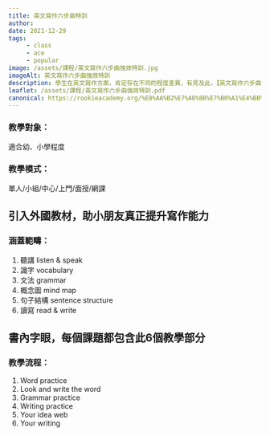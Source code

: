 ```yaml
---
title: 英文寫作六步曲特訓
author:
date: 2021-12-29
tags: 
     - class
     - ace
     - popular
image: /assets/課程/英文寫作六步曲強效特訓.jpg
imageAlt: 英文寫作六步曲強效特訓
description: 學生在英文寫作方面，肯定存在不同的程度差異，有見及此，【英文寫作六步曲拔尖計劃】引入外國教材，適合勇於挑戰自我的小勇士，真正提升寫作能力，範圍涵蓋聽講、識字、文法、概念圖、句子結構、讀寫。課程先鞏固學生已有知識，讓學生增加識字量及學會組織意念，針對小一、二學生「看圖作文」及「記敍文」等弱項傳授寫作技巧，時間、地點、人物、事情、感受、領悟道理、生活主題學習字詞、師資優良、擁有十多年教書經驗日校中文科老師，師生互動性高、學習有趣味，亦都可以遵從家長建議傳統學習模式教法。
leaflet: /assets/課程/英文寫作六步曲強效特訓.pdf
canonical: https://rookieacademy.org/%E8%AA%B2%E7%A8%8B%E7%B0%A1%E4%BB%8B/%E8%8B%B1%E6%96%87%E5%AF%AB%E4%BD%9C%E5%85%AD%E6%AD%A5%E6%9B%B2%E7%89%B9%E8%A8%93/
---
```


### 教學對象：

適合幼、小學程度

### 教學模式：

單人/小組/中心/上門/面授/網課

## 引入外國教材，助小朋友真正提升寫作能力

### 涵蓋範疇：

1. 聽講 listen & speak 
2. 識字 vocabulary 
3. 文法 grammar 
4. 概念圖 mind map
5. 句子結構 sentence structure 
6. 讀寫 read & write


## 書內字眼，每個課題都包含此6個教學部分

### 教學流程：

1. Word practice
2. Look and write the word
3. Grammar practice
4. Writing practice
5. Your idea web
6. Your writing

<br><br>